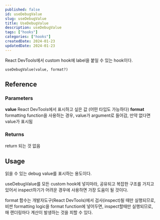```yaml
---
published: false
id: useDebugValue
slug: useDebugValue
title: UseDebugValue
description: useDebugValue
tags: ["hooks"]
categories: ["hooks"]
createdDate: 2024-01-23
updatedDate: 2024-01-23
---
```


React DevTools에서 custom hook에 label을 붙일 수 있는 hook이다.
```tsx
useDebugValue(value, format?)
```
## Reference

### Parameters
**value**
React DevTools에서 표시하고 싶은 값 (어떤 타입도 가능하다)
**format**
formatting function을 사용하는 경우, value가 argument로 들어감, 만약 없다면 value가 표시됨

### Returns
return 되는 것 없음

## Usage
읽을 수 있는 debug value를 표시하는 용도이다.

useDebugValue를 모든 custom hook에 넣지마라, 공유되고 복잡한 구조를 가지고 있어서 inspect하기가 어려운 경우에 사용하면 가장 도움이 될 것이다.

format 함수는 개발자도구(React DevTools)에서 검사(inspect)될 때만 실행되므로, 비싼 formatting logic을 format function에 넣어두면, inspect할때만 실행되므로, 매 랜더링마다 계산이 발생하는 것을 피할 수 있다.
